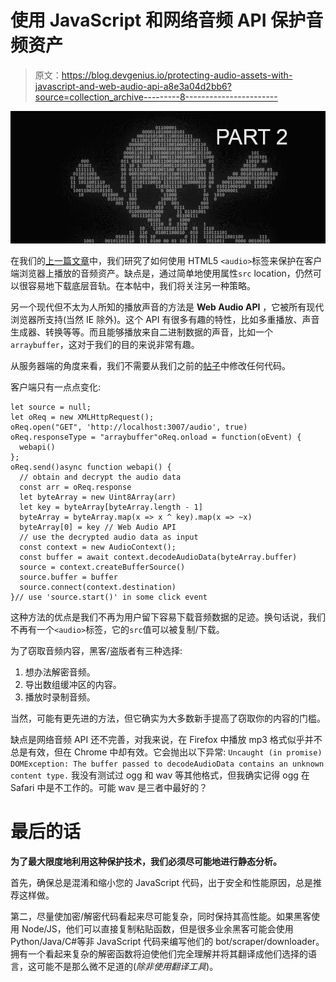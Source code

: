 # 使用 JavaScript 和网络音频 API 保护音频资产

> 原文：<https://blog.devgenius.io/protecting-audio-assets-with-javascript-and-web-audio-api-a8e3a04d2bb6?source=collection_archive---------8----------------------->

![](img/205231d8a4de30cd093b2fc3f0ad23fd.png)

在我们的[上一篇文章](https://dev.to/codr/protecting-audio-and-music-assets-with-node-and-javascript-2p92)中，我们研究了如何使用 HTML5 `<audio>`标签来保护在客户端浏览器上播放的音频资产。缺点是，通过简单地使用属性`src` location，仍然可以很容易地下载底层音轨。在本帖中，我们将关注另一种策略。

另一个现代但不太为人所知的播放声音的方法是 **Web Audio API** ，它被所有现代浏览器所支持(当然 IE 除外)。这个 API 有很多有趣的特性，比如多重播放、声音生成器、转换等等。而且能够播放来自二进制数据的声音，比如一个`arraybuffer`，这对于我们的目的来说非常有趣。

从服务器端的角度来看，我们不需要从我们之前的[帖子](https://dev.to/codr/protecting-audio-and-music-assets-with-node-and-javascript-2p92)中修改任何代码。

客户端只有一点点变化:

```
let source = null;
let oReq = new XMLHttpRequest();
oReq.open("GET", 'http://localhost:3007/audio', true)
oReq.responseType = "arraybuffer"oReq.onload = function(oEvent) {
  webapi()
};
oReq.send()async function webapi() {
  // obtain and decrypt the audio data
  const arr = oReq.response
  let byteArray = new Uint8Array(arr)
  let key = byteArray[byteArray.length - 1] 
  byteArray = byteArray.map(x => x ^ key).map(x => ~x)
  byteArray[0] = key // Web Audio API
  // use the decrypted audio data as input
  const context = new AudioContext();
  const buffer = await context.decodeAudioData(byteArray.buffer)
  source = context.createBufferSource()
  source.buffer = buffer
  source.connect(context.destination)
}// use 'source.start()' in some click event
```

这种方法的优点是我们不再为用户留下容易下载音频数据的足迹。换句话说，我们不再有一个`<audio>`标签，它的`src`值可以被复制/下载。

为了窃取音频内容，黑客/盗版者有三种选择:

1.  想办法解密音频。
2.  导出数组缓冲区的内容。
3.  播放时录制音频。

当然，可能有更先进的方法，但它确实为大多数新手提高了窃取你的内容的门槛。

缺点是网络音频 API 还不完善，对我来说，在 Firefox 中播放 mp3 格式似乎并不总是有效，但在 Chrome 中却有效。它会抛出以下异常:
`Uncaught (in promise) DOMException: The buffer passed to decodeAudioData contains an unknown content type.`
我没有测试过 ogg 和 wav 等其他格式，但我确实记得 ogg 在 Safari 中是不工作的。可能 wav 是三者中最好的？

# 最后的话

**为了最大限度地利用这种保护技术，我们必须尽可能地进行静态分析。**

首先，确保总是混淆和缩小您的 JavaScript 代码，出于安全和性能原因，总是推荐这样做。

第二，尽量使加密/解密代码看起来尽可能复杂，同时保持其高性能。如果黑客使用 Node/JS，他们可以直接复制粘贴函数，但是很多业余黑客可能会使用 Python/Java/C#等非 JavaScript 代码来编写他们的 bot/scraper/downloader。拥有一个看起来复杂的解密函数将迫使他们完全理解并将其翻译成他们选择的语言，这可能不是那么微不足道的(*除非使用翻译工具*)。